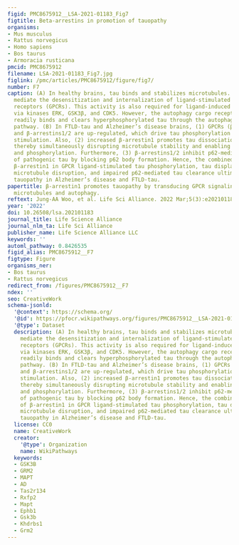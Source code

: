 ```yaml
---
figid: PMC8675912__LSA-2021-01183_Fig7
figtitle: Beta-arrestins in promotion of tauopathy
organisms:
- Mus musculus
- Rattus norvegicus
- Homo sapiens
- Bos taurus
- Armoracia rusticana
pmcid: PMC8675912
filename: LSA-2021-01183_Fig7.jpg
figlink: /pmc/articles/PMC8675912/figure/fig7/
number: F7
caption: (A) In healthy brains, tau binds and stabilizes microtubules. β-arrestins
  mediate the desensitization and internalization of ligand-stimulated G protein–coupled
  receptors (GPCRs). This activity is also required for ligand-induced tau phosphorylation
  via kinases ERK, GSK3β, and CDK5. However, the autophagy cargo receptor p62/SQSTM1
  readily binds and clears hyperphosphorylated tau through the autophagy-lysosome
  pathway. (B) In FTLD-tau and Alzheimer’s disease brains, (1) GPCRs (β2AR & mGluR2)
  and β-arrestins1/2 are up-regulated, which drive tau phosphorylation upon ligand-induced
  stimulation. Also, (2) increased β-arrestin1 promotes tau dissociation from microtubules,
  thereby simultaneously disrupting microtubule stability and enabling tau missorting
  and phosphorylation. Furthermore, (3) β-arrestins1/2 inhibit p62-mediated clearance
  of pathogenic tau by blocking p62 body formation. Hence, the combined effects of
  β-arrestin1 in GPCR ligand-stimulated tau phosphorylation, tau displacement/missorting,
  microtubule disruption, and impaired p62-mediated tau clearance ultimately drive
  tauopathy in Alzheimer’s disease and FTLD-tau.
papertitle: β-arrestin1 promotes tauopathy by transducing GPCR signaling, disrupting
  microtubules and autophagy.
reftext: Jung-AA Woo, et al. Life Sci Alliance. 2022 Mar;5(3):e202101183.
year: '2022'
doi: 10.26508/lsa.202101183
journal_title: Life Science Alliance
journal_nlm_ta: Life Sci Alliance
publisher_name: Life Science Alliance LLC
keywords: ''
automl_pathway: 0.8426535
figid_alias: PMC8675912__F7
figtype: Figure
organisms_ner:
- Bos taurus
- Rattus norvegicus
redirect_from: /figures/PMC8675912__F7
ndex: ''
seo: CreativeWork
schema-jsonld:
  '@context': https://schema.org/
  '@id': https://pfocr.wikipathways.org/figures/PMC8675912__LSA-2021-01183_Fig7.html
  '@type': Dataset
  description: (A) In healthy brains, tau binds and stabilizes microtubules. β-arrestins
    mediate the desensitization and internalization of ligand-stimulated G protein–coupled
    receptors (GPCRs). This activity is also required for ligand-induced tau phosphorylation
    via kinases ERK, GSK3β, and CDK5. However, the autophagy cargo receptor p62/SQSTM1
    readily binds and clears hyperphosphorylated tau through the autophagy-lysosome
    pathway. (B) In FTLD-tau and Alzheimer’s disease brains, (1) GPCRs (β2AR & mGluR2)
    and β-arrestins1/2 are up-regulated, which drive tau phosphorylation upon ligand-induced
    stimulation. Also, (2) increased β-arrestin1 promotes tau dissociation from microtubules,
    thereby simultaneously disrupting microtubule stability and enabling tau missorting
    and phosphorylation. Furthermore, (3) β-arrestins1/2 inhibit p62-mediated clearance
    of pathogenic tau by blocking p62 body formation. Hence, the combined effects
    of β-arrestin1 in GPCR ligand-stimulated tau phosphorylation, tau displacement/missorting,
    microtubule disruption, and impaired p62-mediated tau clearance ultimately drive
    tauopathy in Alzheimer’s disease and FTLD-tau.
  license: CC0
  name: CreativeWork
  creator:
    '@type': Organization
    name: WikiPathways
  keywords:
  - GSK3B
  - GRM2
  - MAPT
  - AD
  - Tas2r134
  - Rxfp2
  - Mapt
  - Ephb1
  - Gsk3b
  - Khdrbs1
  - Grm2
---
```

